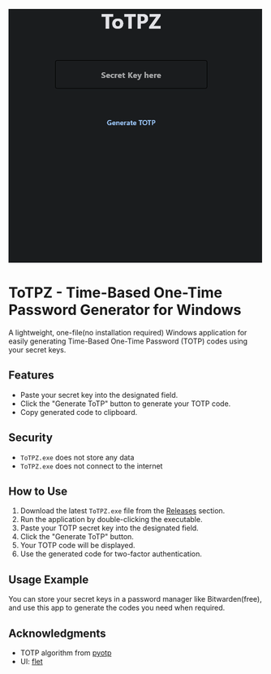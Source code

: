 ![appSnap](appSnap.png)

# ToTPZ - Time-Based One-Time Password Generator for Windows

A lightweight, one-file(no installation required) Windows application for easily generating Time-Based One-Time Password (TOTP) codes using your secret keys.

## Features

- Paste your secret key into the designated field.
- Click the "Generate ToTP" button to generate your TOTP code.
- Copy generated code to clipboard.

## Security

- `ToTPZ.exe` does not store any data
- `ToTPZ.exe` does not connect to the internet

## How to Use

1. Download the latest `ToTPZ.exe` file from the [Releases](https://github.com/komtraya/totpz/releases) section.
2. Run the application by double-clicking the executable.
3. Paste your TOTP secret key into the designated field.
4. Click the "Generate ToTP" button.
5. Your TOTP code will be displayed.
6. Use the generated code for two-factor authentication.

## Usage Example

You can store your secret keys in a password manager like Bitwarden(free), and use this app to generate the codes you need when required.

## Acknowledgments

- TOTP algorithm from [pyotp](https://github.com/pyauth/pyotp)
- UI: [flet](https://github.com/flet-dev/flet)
